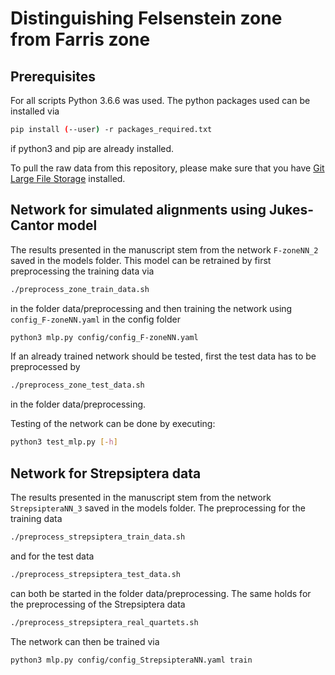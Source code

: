 # Distinguishing Felsenstein zone from Farris zone

## Prerequisites

For all scripts Python 3.6.6 was used. The python packages used can be installed via
```sh
pip install (--user) -r packages_required.txt
```
if python3 and pip are already installed.

To pull the raw data from this repository, please make sure that you have [Git Large File Storage](https://git-lfs.github.com/) installed.

## Network for simulated alignments using Jukes-Cantor model

The results presented in the manuscript stem from the network `F-zoneNN_2` saved in the models folder. This model can be retrained by first preprocessing the training data via 
```sh
./preprocess_zone_train_data.sh
```
in the folder data/preprocessing and then training the network using `config_F-zoneNN.yaml` in the config folder
```sh
python3 mlp.py config/config_F-zoneNN.yaml
```
If an already trained network should be tested, first the test data has to be preprocessed by
```sh
./preprocess_zone_test_data.sh
```
in the folder data/preprocessing.

Testing of the network can be done by executing:
```sh
python3 test_mlp.py [-h]
```

## Network for Strepsiptera data

The results presented in the manuscript stem from the network `StrepsipteraNN_3` saved in the models folder. The preprocessing for the training data
```sh
./preprocess_strepsiptera_train_data.sh
```
and for the test data
```sh
./preprocess_strepsiptera_test_data.sh
```
can both be started in the folder data/preprocessing. The same holds for the preprocessing of the Strepsiptera data
```sh
./preprocess_strepsiptera_real_quartets.sh
```
The network can then be trained via
```sh
python3 mlp.py config/config_StrepsipteraNN.yaml train
```
